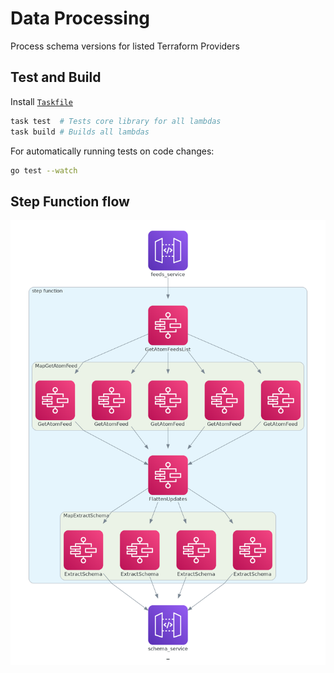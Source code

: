 # Data Processing

Process schema versions for listed Terraform Providers

## Test and Build

Install [`Taskfile`](https://taskfile.dev)

```sh
task test  # Tests core library for all lambdas
task build # Builds all lambdas
```

For automatically running tests on code changes:

```sh
go test --watch
```

## Step Function flow

![Data Processing Step Function](../docs/images/stepfunction.png)
